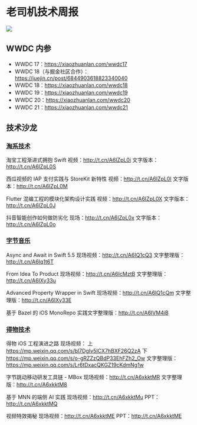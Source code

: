# 老司机技术周报

![](https://github.com/SwiftOldDriver/iOS-Weekly/blob/master/assets/ios-weekly-juejin.png?raw=true)

## WWDC 内参

- WWDC 17：https://xiaozhuanlan.com/wwdc17
- WWDC 18（与掘金社区合作）：https://juejin.cn/post/6844903618823340040
- WWDC 18：https://xiaozhuanlan.com/wwdc18
- WWDC 19：https://xiaozhuanlan.com/wwdc19
- WWDC 20：https://xiaozhuanlan.com/wwdc20
- WWDC 21：https://xiaozhuanlan.com/wwdc21

## 技术沙龙

### [淘系技术](http://t.cn/A6IZpL06)

淘宝工程渐进式拥抱 Swift
视频：http://t.cn/A6IZpL0i
文字版本：http://t.cn/A6IZpL0S

西瓜视频的 IAP 支付实践与 StoreKit 新特性
视频：http://t.cn/A6IZpL0I
文字版本：http://t.cn/A6IZpL0M

Flutter 混编工程的模块化架构设计实践
视频：http://t.cn/A6IZpL0X
文字版本：http://t.cn/A6IZpL0J

抖音智能创作如何做防劣化
现场：http://t.cn/A6IZpL0x
文字版本：http://t.cn/A6IZpL0o

### [字节音乐](http://mp.weixin.qq.com/s?__biz=MzI2NTAxMzg2MA==&mid=2247491558&idx=1&sn=4ca4f3a9c1eb31f5052272e2649cbd6f&chksm=eaa280edddd509fbe6af2f3fa7d5a2800c01d054257e0ef8ed63bb0705155c517d7bcfe5e19c&token=1167868960&lang=zh_CN#rd)

Async and Await in Swift 5.5
现场视频：http://t.cn/A6IQ1cQ3
文字整理版：http://t.cn/A6Iq1t6T

From Idea To Product
现场视频：http://t.cn/A6IcMztB
文字整理版：http://t.cn/A6IXy33u

Advanced Property Wrapper in Swift
现场视频：http://t.cn/A6IQ1cQm
文字整理版：http://t.cn/A6IXy33E

基于 Bazel 的 iOS MonoRepo 
实践文字整理版：http://t.cn/A6IVM4iB

### [得物技术](http://mp.weixin.qq.com/s?__biz=MzI2NTAxMzg2MA==&mid=2247492047&idx=1&sn=dbdf8bb3f6cb8746fcaeb41ccfb40a60&chksm=eaa17ec4ddd6f7d2074a9caa01a24edfcd160c0e22c1e9bfb62f3e75721bbca55f81fbb6cd95&token=1167868960&lang=zh_CN#rd)

得物 iOS 工程演进之路
现场视频：
上 https://mp.weixin.qq.com/s/bl7DgIv5ICX7hBXF26Q2zA
下 https://mp.weixin.qq.com/s/o-gRZZzQBdP33EhFZh2_Ow
文字整理版：https://mp.weixin.qq.com/s/Lr6tDxacQKGZ19cKdmNg1w

字节跳动移动研发工具链 - MBox
现场视频：http://t.cn/A6xkktMR
文字整理版：http://t.cn/A6xkktM8

基于 MNN 的端侧 AI 实践
现场视频：http://t.cn/A6xkktMu
PPT：http://t.cn/A6xkktMQ

视频特效揭秘
现场视频：http://t.cn/A6xkktME
PPT：http://t.cn/A6xkktME
